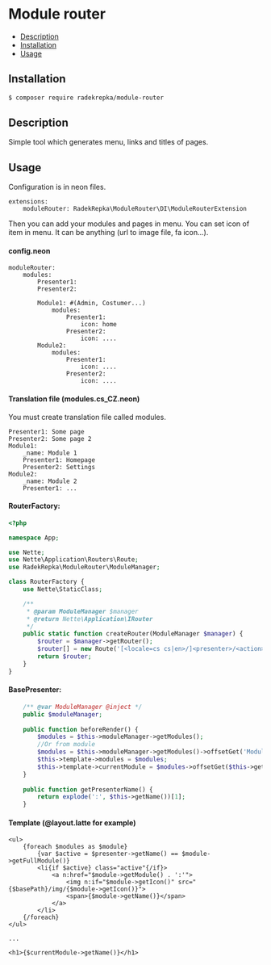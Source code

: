 # Module router

- [Description](#description)
- [Installation](#installation)
- [Usage](#usage)

## Installation

```sh
$ composer require radekrepka/module-router
```

## Description
Simple tool which generates menu, links and titles of pages.

## Usage
Configuration is in neon files.

```neon
extensions: 
	moduleRouter: RadekRepka\ModuleRouter\DI\ModuleRouterExtension
```
Then you can add your modules and pages in menu.
You can set icon of item in menu. It can be anything (url to image file, fa icon...).
#### config.neon

```neon
moduleRouter:
	modules:
		Presenter1:
		Presenter2:
			
		Module1: #(Admin, Costumer...)
			modules:
				Presenter1:
					icon: home
				Presenter2:
					icon: ....
		Module2:
			modules:
				Presenter1:
					icon: ....
				Presenter2:
					icon: ....			
```
#### Translation file (modules.cs_CZ.neon)
You must create translation file called modules.

```neon
Presenter1: Some page
Presenter2: Some page 2
Module1:
	_name: Module 1
	Presenter1: Homepage
	Presenter2: Settings
Module2:
	_name: Module 2
	Presenter1: ...
```

#### RouterFactory:

```php
<?php

namespace App;

use Nette;
use Nette\Application\Routers\Route;
use RadekRepka\ModuleRouter\ModuleManager;

class RouterFactory {
	use Nette\StaticClass;

	/**
	 * @param ModuleManager $manager
	 * @return Nette\Application\IRouter
	 */
	public static function createRouter(ModuleManager $manager) {
		$router = $manager->getRouter();
		$router[] = new Route('[<locale=cs cs|en>/]<presenter>/<action>[/<id>]', 'Homepage:default');
		return $router;
	}
}
```

#### BasePresenter:

```php
	/** @var ModuleManager @inject */
	public $moduleManager;
	
	public function beforeRender() {
		$modules = $this->moduleManager->getModules();
		//Or from module
		$modules = $this->moduleManager->getModules()->offsetGet('Module1')->getChildren();
		$this->template->modules = $modules;
		$this->template->currentModule = $modules->offsetGet($this->getPresenterName());
	}
	
	public function getPresenterName() {
		return explode(':', $this->getName())[1];
	}
```
#### Template (@layout.latte for example)

```latte
<ul>
    {foreach $modules as $module}
        {var $active = $presenter->getName() == $module->getFullModule()}
        <li{if $active} class="active"{/if}>
            <a n:href="$module->getModule() . ':'">
                <img n:if="$module->getIcon()" src="{$basePath}/img/{$module->getIcon()}">
                <span>{$module->getName()}</span>
            </a>
        </li>
    {/foreach}
</ul>
    
...
    
<h1>{$currentModule->getName()}</h1>

